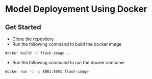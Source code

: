 # Model Deployement Using Docker

## Get Started

- Clone the repository
- Run the following command to build the docker image

```bash
docker build -t flask-image .
```

- Run the following command to run the docker container

```bash
docker run -d -p 8081:8081 flask-image
```
